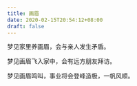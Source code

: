 ```yaml
---
title: 画眉
date: 2020-02-15T20:54:12+08:00
draft: false
---
```


梦见家里养画眉，会与亲人发生矛盾。<br>


梦见画眉飞入家中，会有远方朋友拜访。<br>


梦见画眉鸣叫，事业将会登峰造极，一帆风顺。<br>
